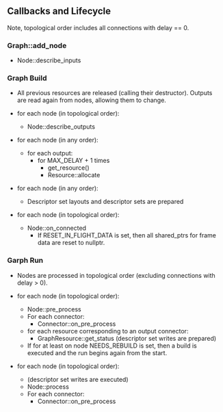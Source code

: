 ## Callbacks and Lifecycle

Note, topological order includes all connections with delay == 0.

### Graph::add_node

- Node::describe_inputs


### Graph Build

- All previous resources are released (calling their destructor). Outputs are read again from nodes, allowing them to change.

- for each node (in topological order):
    - Node::describe_outputs
- for each node (in any order):
    - for each output:
        - for MAX_DELAY + 1 times
            - get_resource()
            - Resource::allocate
- for each node (in any order):
    - Descriptor set layouts and descriptor sets are prepared
- for each node (in topological order):
    - Node::on_connected
        - If RESET_IN_FLIGHT_DATA is set, then all shared_ptrs for frame data are reset to nullptr.

### Garph Run

- Nodes are processed in topological order (excluding connections with delay > 0).

- for each node (in topological order):
    - Node::pre_process
    - For each connector:
        - Connector::on_pre_process
    - for each resource corresponding to an output connector:
        - GraphResource::get_status (descriptor set writes are prepared)
    - If for at least on node NEEDS_REBUILD is set, then a build is executed and the run begins again from the start.
- for each node (in topological order):
    - (descriptor set writes are executed)
    - Node::process
    - For each connector:
        - Connector::on_pre_process
